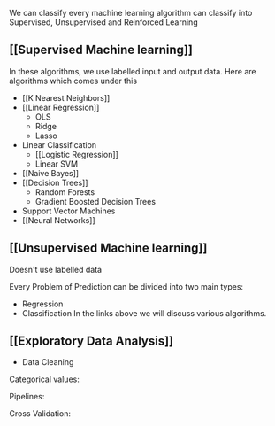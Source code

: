 ---
---

We can classify every machine learning algorithm can classify into Supervised, Unsupervised and Reinforced Learning

## [[Supervised Machine learning]]
In these algorithms, we use labelled input and output data.
Here are algorithms which comes under this
- [[K Nearest Neighbors]]
- [[Linear Regression]]
	- OLS
	- Ridge
	- Lasso
- Linear Classification
	- [[Logistic Regression]]
	- Linear SVM
- [[Naive Bayes]]
- [[Decision Trees]]
	- Random Forests
	- Gradient Boosted Decision Trees
- Support Vector Machines
- [[Neural Networks]]


## [[Unsupervised Machine learning]]
Doesn't use labelled data



Every Problem of Prediction can be divided into two main types:
- Regression
- Classification
In the links above we will discuss various algorithms.

## [[Exploratory Data Analysis]]
- Data Cleaning

Categorical values:

Pipelines:

Cross Validation:
